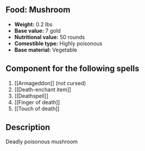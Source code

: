 ## Food: Mushroom

- **Weight:** 0.2 lbs
- **Base value:** 7 gold
- **Nutritional value:** 50 rounds
- **Comestible type:** Highly poisonous
- **Base material:** Vegetable

## Component for the following spells

1. [[Armageddon]] (not cursed)
2. [[Death-enchant item]]
3. [[Deathspell]]
4. [[Finger of death]]
5. [[Touch of death]]

## Description

Deadly poisonous mushroom
